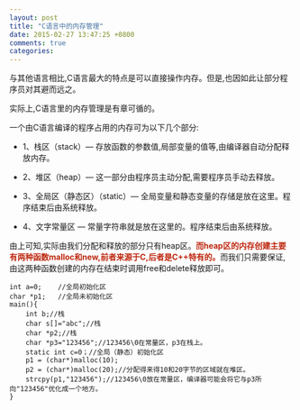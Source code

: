 ```yaml
---
layout: post
title: "C语言中的内存管理"
date: 2015-02-27 13:47:25 +0800
comments: true
categories: 
---
```


与其他语言相比,C语言最大的特点是可以直接操作内存。但是,也因如此让部分程序员对其避而远之。

实际上,C语言里的内存管理是有章可循的。

一个由C语言编译的程序占用的内存可为以下几个部分:

 - 1、栈区（stack）— 存放函数的参数值,局部变量的值等,由编译器自动分配释放内存。
  - 2、堆区（heap）— 这一部分由程序员主动分配,需要程序员手动去释放。
 - 3、全局区（静态区）（static）— 全局变量和静态变量的存储是放在这里。程序结束后由系统释放。
 - 4、文字常量区 — 常量字符串就是放在这里的。程序结束后由系统释放。

由上可知,实际由我们分配和释放的部分只有heap区。<font color="#bd260d">**而heap区的内存创建主要有两种函数malloc和new,前者来源于C,后者是C++特有的。**</font>而我们只需要保证,由这两种函数创建的内存在结束时调用free和delete释放即可。

	int a=0;	//全局初始化区
	char *p1;	//全局未初始化区
	main(){
		int b;//栈
		char s[]="abc";//栈
		char *p2;//栈
		char *p3="123456";//123456\0在常量区，p3在栈上。
		static int c=0；//全局（静态）初始化区
		p1 = (char*)malloc(10);
		p2 = (char*)malloc(20);//分配得来得10和20字节的区域就在堆区。
		strcpy(p1,"123456");//123456\0放在常量区，编译器可能会将它与p3所向"123456"优化成一个地方。
	}





 